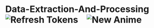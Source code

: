 # Data-Extraction-And-Processing  &nbsp; ![Refresh Tokens](https://github.com/AnimeTrackerr/Data-Extraction-And-Processing/actions/workflows/refreshTokens.yaml/badge.svg)   &ensp; ![New Anime](https://github.com/AnimeTrackerr/Data-Extraction-And-Processing/actions/workflows/watchFile.yaml/badge.svg) 

